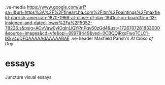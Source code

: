 .ve-media https://www.google.com/url?sa=i&url=https%3A%2F%2Ffineart.ha.com%2Fitm%2Fpaintings%2Fmaxfield-parrish-american-1870-1966-at-close-of-day-1941oil-on-board15-x-13-insigned-and-dated-lower%2Fa%2F5052-78226.s&psig=AOvVaw0yIOgInLiQYPnPqv60zGd4&ust=1726707281833000&source=images&cd=vfe&opi=89978449&ved=0CBQQjRxqFwoTCLC1-IKky4gDFQAAAAAdAAAAABAE 
.ve-header Maxfield Parish's *At Close of Day*
# essays
Juncture visual essays

